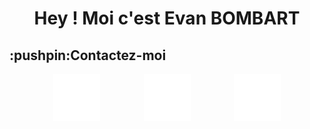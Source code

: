 <h1 align='center'> Hey ! Moi c'est Evan BOMBART </h1>

<h2>:pushpin:Contactez-moi</h2>
<div id='media-link' style='display:flex; justify-content: space-evenly;'>
  <img src='linkedin.png' width='75px' height='auto'>
  <img src='github.png' width='75px' height='auto'>
  <img src='web.png' width='75px' height='auto'>
</div>
